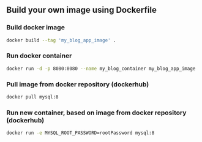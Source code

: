 ﻿
## Build your own image using Dockerfile

### Build docker image
```bash
docker build --tag 'my_blog_app_image' .
```

### Run docker container
```bash
docker run -d -p 8080:8080 --name my_blog_container my_blog_app_image
```


### Pull image from docker repository (dockerhub)
```bash
docker pull mysql:8
```

### Run new container, based on image from docker repository (dockerhub)

```bash
docker run -e MYSQL_ROOT_PASSWORD=rootPassword mysql:8
```


